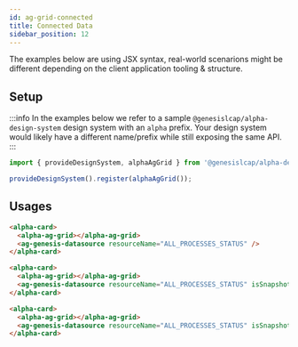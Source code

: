 ```yaml
---
id: ag-grid-connected
title: Connected Data
sidebar_position: 12
---
```


The examples below are using JSX syntax, real-world scenarions might be different depending on the client application tooling & structure.

## Setup

:::info
In the examples below we refer to a sample `@genesislcap/alpha-design-system` design system with an `alpha` prefix. Your design system would likely have a different name/prefix while still exposing the same API.
:::

```ts
import { provideDesignSystem, alphaAgGrid } from '@genesislcap/alpha-design-system';

provideDesignSystem().register(alphaAgGrid());
```

## Usages

```html title="Streaming data from ALL_PROCESS_STATUS data server"
<alpha-card>
  <alpha-ag-grid></alpha-ag-grid>
  <ag-genesis-datasource resourceName="ALL_PROCESSES_STATUS" />
</alpha-card>
```

```html title="Spanshot (one-time) data from ALL_PROCESS_STATUS data server"
<alpha-card>
  <alpha-ag-grid></alpha-ag-grid>
  <ag-genesis-datasource resourceName="ALL_PROCESSES_STATUS" isSnapshot="true" />
</alpha-card>
```

```html title="Spanshot (one-time) data from ALL_PROCESS_STATUS data server limited to 5 rows"
<alpha-card>
  <alpha-ag-grid></alpha-ag-grid>
  <ag-genesis-datasource resourceName="ALL_PROCESSES_STATUS" isSnapshot="true" maxRows="5" />
</alpha-card>
```

